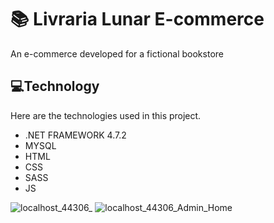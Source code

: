 # 📚 Livraria Lunar E-commerce


An e-commerce developed for a fictional bookstore

## 💻Technology 

Here are the technologies used in this project.

* .NET FRAMEWORK 4.7.2
* MYSQL
* HTML
* CSS
* SASS
* JS

![localhost_44306_](https://user-images.githubusercontent.com/72459340/171744968-2861656e-439f-45ed-8ca4-dd53c87bfbdd.png)
![localhost_44306_Admin_Home](https://user-images.githubusercontent.com/72459340/171745126-6899b075-ad67-4881-ac33-be0d9ea0c9d2.png)
